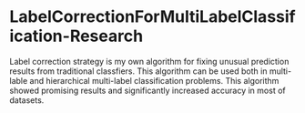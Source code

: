 # LabelCorrectionForMultiLabelClassification-Research
Label correction strategy is my own algorithm for fixing unusual prediction results from traditional classfiers. This algorithm can be used both in multi-lable and hierarchical multi-label classification problems. This algorithm showed promising results and significantly increased accuracy in most of datasets.
